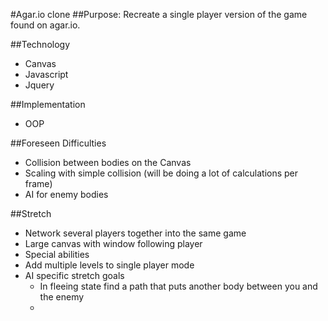 #Agar.io clone
##Purpose:
Recreate a single player version of the game found on agar.io.

##Technology
* Canvas
* Javascript
* Jquery

##Implementation
* OOP

##Foreseen Difficulties
* Collision between bodies on the Canvas
* Scaling with simple collision (will be doing a lot of calculations per frame)
* AI for enemy bodies

##Stretch
* Network several players together into the same game
* Large canvas with window following player
* Special abilities
* Add multiple levels to single player mode
* AI specific stretch goals
	* In fleeing state find a path that puts another body between you and the enemy
	* 